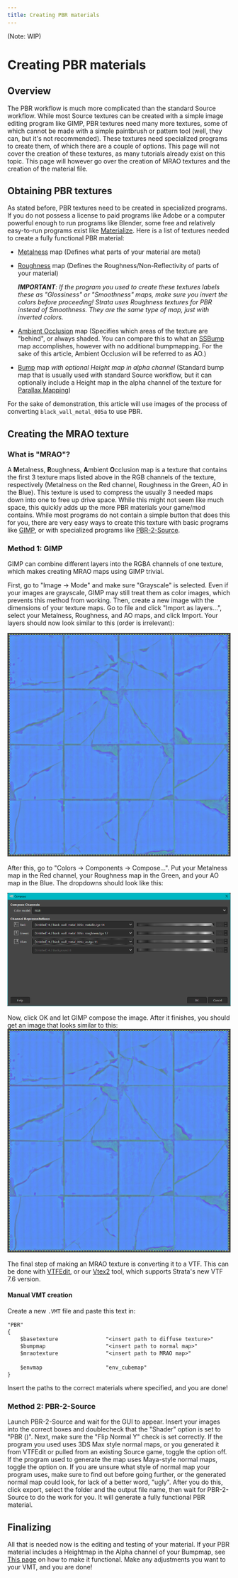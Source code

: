 ```yaml
---
title: Creating PBR materials
---
```

(Note: WIP)
# Creating PBR materials
## Overview
The PBR workflow is much more complicated than the standard Source workflow. While most Source textures can be created with a simple image editing program like GIMP, PBR textures need many more textures, some of which cannot be made with a simple paintbrush or pattern tool (well, they can, but it's not recommended). These textures need specialized programs to create them, of which there are a couple of options. This page will not cover the creation of these textures, as many tutorials already exist on this topic. This page will however go over the creation of MRAO textures and the creation of the material file.
## Obtaining PBR textures
As stated before, PBR textures need to be created in specialized programs. If you do not possess a license to paid programs like Adobe or a computer powerful enough to run programs like Blender, some free and relatively easy-to-run programs exist like [Materialize](https://boundingboxsoftware.com/materialize/). Here is a list of textures needed to create a fully functional PBR material:
* [Metalness](https://help.poliigon.com/en/articles/1712652-texture-maps-explained#h_758312b1b2) map (Defines what parts of your material are metal)
* [Roughness](https://help.poliigon.com/en/articles/1712652-texture-maps-explained#h_e0063ea358) map (Defines the Roughness/Non-Reflectivity of parts of your material)
 
   ***IMPORTANT**: If the program you used to create these textures labels these as "Glossiness" or "Smoothness" maps, make sure you invert the colors before proceeding! Strata uses Roughness textures for PBR instead of Smoothness. They are the same type of map, just with inverted colors.*

* [Ambient Occlusion](https://help.poliigon.com/en/articles/1712652-texture-maps-explained#h_00c9ca0901) map (Specifies which areas of the texture are "behind", or always shaded. You can compare this to what an [SSBump](https://developer.valvesoftware.com/wiki/$ssbump) map accomplishes, however with no additional bumpmapping. For the sake of this article, Ambient Occlusion will be referred to as AO.)
* [Bump](https://developer.valvesoftware.com/wiki/Bump_map) map *with optional Height map in alpha channel* (Standard bump map that is usually used with standard Source workflow, but it can optionally include a Height map in the alpha channel of the texture for [Parallax Mapping](/shared/reference/materials/parallaxmapping))

For the sake of demonstration, this article will use images of the process of converting `black_wall_metal_005a` to use PBR.
## Creating the MRAO texture
### What is "MRAO"?
A **M**etalness, **R**oughness, **A**mbient **O**cclusion map is a texture that contains the first 3 texture maps listed above in the RGB channels of the texture, respectively (Metalness on the Red channel, Roughness in the Green, AO in the Blue). This texture is used to compress the usually 3 needed maps down into one to free up drive space. While this might not seem like much space, this quickly adds up the more PBR materials your game/mod contains. While most programs do not contain a simple button that does this for you, there are very easy ways to create this texture with basic programs like [GIMP](https://www.gimp.org/), or with specialized programs like [PBR-2-Source](https://koerismo.digital/projects#pbr-2-source). 
### Method 1: GIMP
GIMP can combine different layers into the RGBA channels of one texture, which makes creating MRAO maps using GIMP trivial. 

First, go to "Image -> Mode" and make sure "Grayscale" is selected. Even if your images are grayscale, GIMP may still treat them as color images, which prevents this method from working. Then, create a new image with the dimensions of your texture maps. Go to file and click "Import as layers...", select your Metalness, Roughness, and AO maps, and click Import. Your layers should now look similar to this (order is irrelevant):

![Metalness, Roughness, and AO maps in separate layers](/assets/PBR_images/bwm004a_mrao.png)

After this, go to "Colors -> Components -> Compose...". Put your Metalness map in the Red channel, your Roughness map in the Green, and your AO map in the Blue. The dropdowns should look like this:

![Metalness map in R, Roughness in G, AO in B](/assets/PBR_images/gimpcompose.png)

Now, click OK and let GIMP compose the image. After it finishes, you should get an image that looks similar to this:
![Mostly blue image](/assets/PBR_images/bwm004a_mrao.png)

The final step of making an MRAO texture is converting it to a VTF. This can be done with [VTFEdit](https://valvedev.info/tools/vtfedit/), or our [Vtex2](/pages/shared/reference/util/vtex2) tool, which supports Strata's new VTF 7.6 version. 
#### Manual VMT creation
Create a new `.VMT` file and paste this text in:
```
"PBR"
{
	$basetexture               "<insert path to diffuse texture>"
	$bumpmap                   "<insert path to normal map>"
	$mraotexture               "<insert path to MRAO map>"

	$envmap                    "env_cubemap"
}
```
Insert the paths to the correct materials where specified, and you are done!
### Method 2: PBR-2-Source
Launch PBR-2-Source and wait for the GUI to appear. Insert your images into the correct boxes and doublecheck that the "Shader" option is set to "PBR (<intended use>)". Next, make sure the "Flip Normal Y" check is set correctly. If the program you used uses 3DS Max style normal maps, or you generated it from VTFEdit or pulled from an existing Source game, toggle the option off. If the program used to generate the map uses Maya-style normal maps, toggle the option on. If you are unsure what style of normal map your program uses, make sure to find out before going further, or the generated normal map could look, for lack of a better word, "ugly". After you do this, click export, select the folder and the output file name, then wait for PBR-2-Source to do the work for you. It will generate a fully functional PBR material.

## Finalizing
All that is needed now is the editing and testing of your material. If your PBR material includes a Heightmap in the Alpha channel of your Bumpmap, see [This page](/shared/reference/materials/parallaxmapping) on how to make it functional. Make any adjustments you want to your VMT, and you are done!
